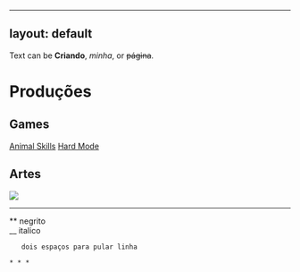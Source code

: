 
---
layout: default
---

Text can be **Criando**, _minha_, or ~~página~~.

# Produções

## Games

[Animal Skills](https://reiarthursr.github.io/Animal%20Skills/) [Hard Mode](https://reiarthursr.github.io/Animal%20Skills%20Hardcore/)

## Artes

![](https://i.imgur.com/Ii2IkvK.gif)

* * * 

** negrito  
__ italico  
~~~~ cortado  
   dois espaços para pular linha

* * * 


